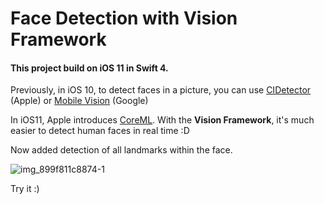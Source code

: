 # Face Detection with Vision Framework
#### This project build on iOS 11 in Swift 4.

Previously, in iOS 10, to detect faces in a picture, you can use [CIDetector](https://developer.apple.com/reference/coreimage/cidetector) (Apple)
or [Mobile Vision](https://developers.google.com/vision/face-detection-concepts) (Google)

In iOS11, Apple introduces [CoreML](https://developer.apple.com/documentation/coreml). With the **Vision Framework**, it's much easier to detect human faces in real time :D

Now added detection of all landmarks within the face.

![img_899f811c8874-1](https://user-images.githubusercontent.com/673455/27449371-6dd01946-5745-11e7-99dc-28cd9ff08657.jpeg)

Try it :)

